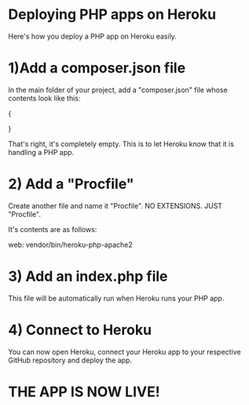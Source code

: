 # Deploying PHP apps on Heroku
Here's how you deploy a PHP app on Heroku easily. 



# 1)Add a composer.json file
In the main folder of your project, add a "composer.json" file whose contents look like this:

{

}

That's right, it's completely empty. This is to let Heroku know that it is handling a PHP app. 

# 2) Add a "Procfile"

Create another file and name it "Procfile". NO EXTENSIONS. JUST "Procfile". 

It's contents are as follows:

web: vendor/bin/heroku-php-apache2

# 3) Add an index.php file

This file will be automatically run when Heroku runs your PHP app. 

# 4) Connect to Heroku

You can now open Heroku, connect your Heroku app to your respective GitHub repository and deploy the app. 

# THE APP IS NOW LIVE!

